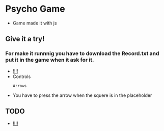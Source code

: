 # Psycho Game

- Game made it with js

## Give it a try!
### For make it runnnig you have to download the Record.txt and put it in the game when it ask for it.
- [!!!!](https://byrongbp.github.io/canvas-psycho-game/)
- Controls
  ```
  Arrows
  ```
- You have to press the arrow when the squere is in the placeholder

## TODO

- [!!!!](./TODO.md)
